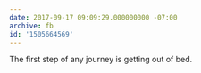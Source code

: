 ```yaml
---
date: 2017-09-17 09:09:29.000000000 -07:00
archive: fb
id: '1505664569'
---
```


The first step of any journey is getting out of bed.
